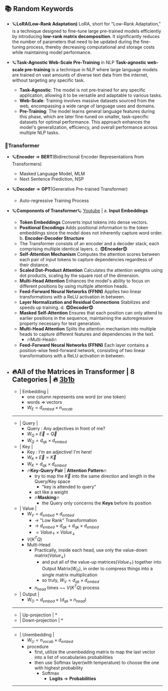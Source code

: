 

## 📚 Random Keywords

* 🪐**LoRA(Low-Rank Adaptation)**
	LoRA, short for "Low-Rank Adaptation," is a technique designed to fine-tune large pre-trained models efficiently by introducing **low-rank matrix decomposition**. It significantly reduces the number of parameters that need to be updated during the fine-tuning process, thereby decreasing computational and storage costs while maintaining model performance.

* 🪐**Task-Agnostic Web-Scale Pre-Training** in NLP
	**Task-agnostic web-scale pre-training** is a technique in NLP where large language models are trained on vast amounts of diverse text data from the internet, without targeting any specific task. 
	- **Task-Agnostic**: The model is not pre-trained for any specific application, allowing it to be versatile and adaptable to various tasks.
	- **Web-Scale**: Training involves massive datasets sourced from the web, encompassing a wide range of language uses and domains.
	- **Pre-Training**: The model learns general language features during this phase, which are later fine-tuned on smaller, task-specific datasets for optimal performance.
	This approach enhances the model's generalization, efficiency, and overall performance across multiple NLP tasks.


### 🦾Transformer

* 🪐**Encoder** $\Rightarrow$ **BERT**(Bidirectional Encoder Representations from Transformers)
	* Masked Language Model, MLM
	* Next Sentence Prediction, NSP

* 🪐**Decoder** $\Rightarrow$ **GPT**(Generative Pre-trained Transformer)
	* Auto-regressive Training Process

* 🪐**Components of Transformer**🪐
	[Youtube](https://www.youtube.com/watch?v=wjZofJX0v4M) | 
	a. **Input Embeddings**
	- **Token Embeddings** 
		Converts input tokens into dense vectors.
	- **Positional Encodings** 
		Adds positional information to the token embeddings since the model does not inherently capture word order. 
	b. **Encoder-Decoder Structure**
	- The Transformer consists of an encoder and a decoder stack, each comprising multiple identical layers.
	c. **😊Encoder😊**
	- **Self-Attention Mechanism**
		Computes the attention scores between each pair of input tokens to capture dependencies regardless of their distance.
    - **Scaled Dot-Product Attention**
	    Calculates the attention weights using dot products, scaling by the square root of the dimension.
    - **Multi-Head Attention**
	    Enhances the model's ability to focus on different positions by using multiple attention heads.
    - **Feed-Forward Neural Networks (FFNN)**
	    Applies two linear transformations with a ReLU activation in between.
	- **Layer Normalization and Residual Connections**
		Stabilizes and speeds up training.
	d. **😊Decoder😊**
	- **Masked Self-Attention** 
		Ensures that each position can only attend to earlier positions in the sequence, maintaining the autoregressive property necessary for text generation.
	* **Multi-Head Attention** 
		Splits the attention mechanism into multiple heads to capture different features and dependencies in the text.
		* 🔥Multi-Head🔥
	- **Feed-Forward Neural Networks (FFNN)** 
		Each layer contains a position-wise feed-forward network, consisting of two linear transformations with a ReLU activation in between.

* 🔥**All of the Matrices in Transformer** | 8 Categories | 🔥
	[3b1b](https://www.youtube.com/watch?v=wjZofJX0v4M&list=PLZHQObOWTQDNU6R1_67000Dx_ZCJB-3pi&index=5)
	------------------------------------
	* | Embedding |
		* one column represents one word (or one token)
		* words $\Rightarrow$ vectors
		* $W_E = d_{embed} \times n_{vocab}$
	------------------------------------
	* | Query |
		* Query : Any adjectives in front of me?
		* $W_Q \times \vec{E} = \vec{Q}$
		* $W_Q = d_{qk} \times d_{embed}$
	* | Key |
		* Key : I'm an adjective! I'm here! 
		* $W_K \times \vec{E}=\vec{K}$
		* $W_K = d_{qk} \times d_{embed}$
		* 🔥**Key-Query Pair** | **Attention Pattern**🔥
			* try to map the $\vec{K}$ into the same direction and length in the Query/Key space
				* "key is attended to query"
			* act like a weight
			* 🔥**Masking**🔥
				* the Query only concerns the **Keys** before its position
	* | Value | 
		* $W_V = d_{embed} \times d_{embed}$ 
			* $\rightarrow$ "Low Rank" Transformation 
			* $\rightarrow$ $d_{embed}\times d_{qk}$ + $d_{qk} \times d_{embed}$
			* $=Value_{\uparrow} \times Value_{\downarrow}$
		* $V(K^TQ)$
		* Multi-Head 
			* Practically, inside each head, use only the value-down matrix($Value_{\downarrow}$)
				* and put all of the value-up matrices($Value_{\uparrow}$) together into Output Matrix($W_O$), in order to compress things into a single matrix multiplication
				* so truly, $W_V = d_{qk} \times d_{embed}$
			* $n_{head}$ times ~~ $V(K^TQ)$ process
	* | Output |
		* $W_O=d_{embed}\times(d_{qk}\times n_{head})$
	------------------------------------
	* | Up-projection | 
		* 
	* | Down-projection | 
		* 
	------------------------------------
	* | Unembedding |
		* $W_U = n_{vocab} \times d_{embed}$
		* procedure 
			* first, utilize the unembedding matrix to map the last vector into a list of vocabularies probabilities
			* then use Softmax layer(with temperature) to choose the one with highest probability
				* Softmax
					* **Logits** $\Rightarrow$ **Probabilities**
	------------------------------------


